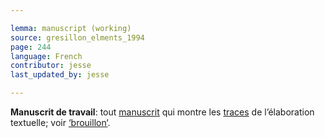 ```yaml
---

lemma: manuscript (working)
source: gresillon_elments_1994
page: 244
language: French
contributor: jesse
last_updated_by: jesse

---
```

**Manuscrit de travail**: tout [manuscrit](manuscript.html) qui montre les [traces](trace.html) de l’élaboration textuelle; voir [‘brouillon‘](draft.html). 
